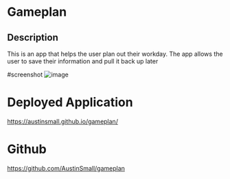 # Gameplan

## Description 
This is an app that helps the user plan out their workday. The app allows the user to save their information and pull it back up later

#screenshot
![image](https://user-images.githubusercontent.com/106553079/201566836-dc27c71e-cdc9-4822-9f9e-bd55fdd6eb8f.png)

# Deployed Application
https://austinsmall.github.io/gameplan/

# Github
https://github.com/AustinSmall/gameplan
